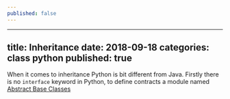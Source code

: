 ```yaml
---
published: false
---
```

---
title: Inheritance
date: 2018-09-18
categories: class python
published: true
---

When it comes to inheritance Python is bit different from Java. Firstly there is no `interface` keyword in Python, to define contracts a module named [Abstract Base Classes](https://docs.python.org/3/library/abc.html#module-abc "Abstract Base Classes")